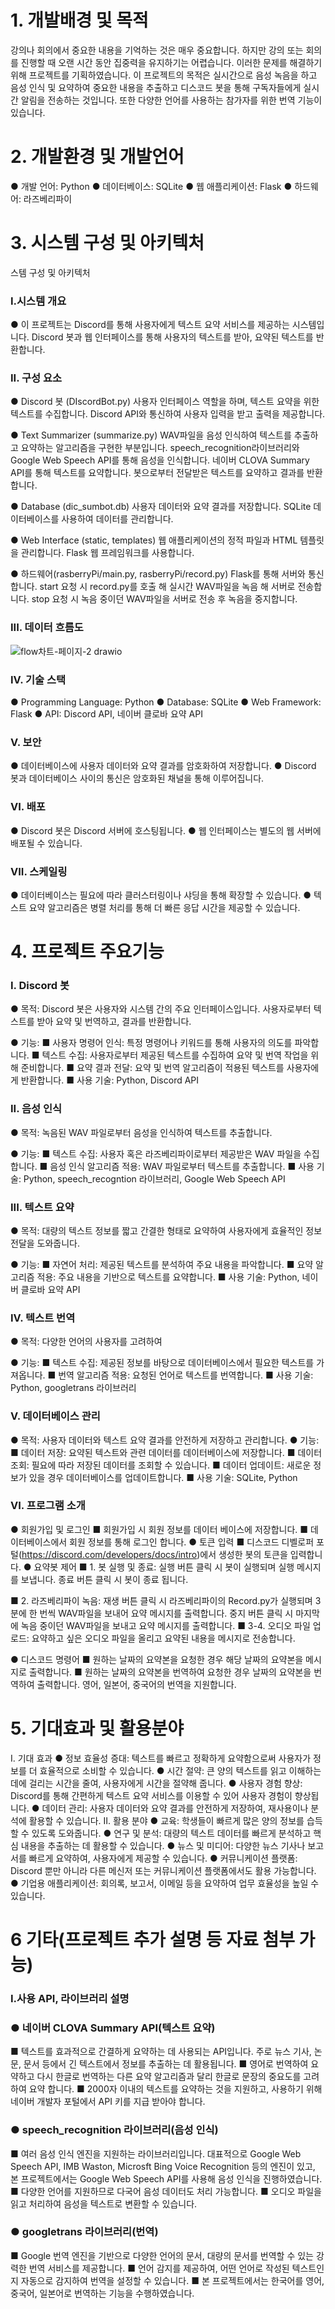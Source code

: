 # 1. 개발배경 및 목적

강의나 회의에서 중요한 내용을 기억하는 것은 매우 중요합니다. 하지만 강의 또는 회의를 진행할 때 오랜 시간 동안 집중력을 유지하기는 어렵습니다. 이러한 문제를 해결하기 위해 프로젝트를 기획하였습니다. 이 프로젝트의 목적은 실시간으로 음성 녹음을 하고 음성 인식 및 요약하여 중요한 내용을 추출하고 디스코드 봇을 통해 구독자들에게 실시간 알림을 전송하는 것입니다. 또한 다양한 언어를 사용하는 참가자를 위한 번역 기능이 있습니다.

# 2. 개발환경 및 개발언어

● 개발 언어: Python
● 데이터베이스: SQLite
● 웹 애플리케이션: Flask
● 하드웨어: 라즈베리파이


# 3. 시스템 구성 및 아키텍처
스템 구성 및 아키텍처
### I.시스템 개요
● 이 프로젝트는 Discord를 통해 사용자에게 텍스트 요약 서비스를 제공하는 시스템입니다. Discord 봇과 웹 인터페이스를 통해 사용자의 텍스트를 받아, 요약된 텍스트를 반환합니다.

### II. 구성 요소
● Discord 봇 (DIscordBot.py)
사용자 인터페이스 역할을 하며, 텍스트 요약을 위한 텍스트를 수집합니다.
Discord API와 통신하여 사용자 입력을 받고 출력을 제공합니다.

● Text Summarizer (summarize.py)
WAV파일을 음성 인식하여 텍스트를 추출하고 요약하는 알고리즘을 구현한 부분입니다.
speech_recognition라이브러리와 Google Web Speech API를 통해 음성을 인식합니다.
네이버 CLOVA Summary API를 통해 텍스트를 요약합니다.
봇으로부터 전달받은 텍스트를 요약하고 결과를 반환합니다.

● Database (dic_sumbot.db)
사용자 데이터와 요약 결과를 저장합니다.
SQLite 데이터베이스를 사용하여 데이터를 관리합니다.

● Web Interface (static, templates)
웹 애플리케이션의 정적 파일과 HTML 템플릿을 관리합니다.
Flask 웹 프레임워크를 사용합니다.

● 하드웨어(rasberryPi/main.py, rasberryPi/record.py)
Flask를 통해 서버와 통신합니다.
start 요청 시 record.py를 호출 해 실시간 WAV파일을 녹음 해 서버로 전송합니다.
stop 요청 시 녹음 중이던 WAV파일을 서버로 전송 후 녹음을 중지합니다.


### III. 데이터 흐름도
![flow차트-페이지-2 drawio](https://github.com/umdoyuun/DIENG_Project/assets/132773421/4d5a2727-45b4-4630-b88f-fdd3cef312f4)


### IV. 기술 스택
● Programming Language: Python
● Database: SQLite
● Web Framework: Flask
● API: Discord API, 네이버 클로바 요약 API

### V. 보안
● 데이터베이스에 사용자 데이터와 요약 결과를 암호화하여 저장합니다.
● Discord 봇과 데이터베이스 사이의 통신은 암호화된 채널을 통해 이루어집니다.

### VI. 배포
● Discord 봇은 Discord 서버에 호스팅됩니다.
● 웹 인터페이스는 별도의 웹 서버에 배포될 수 있습니다.

### VII. 스케일링
● 데이터베이스는 필요에 따라 클러스터링이나 샤딩을 통해 확장할 수 있습니다.
● 텍스트 요약 알고리즘은 병렬 처리를 통해 더 빠른 응답 시간을 제공할 수 있습니다.


# 4. 프로젝트 주요기능

### I. Discord 봇
● 목적: Discord 봇은 사용자와 시스템 간의 주요 인터페이스입니다. 사용자로부터 텍스트를 받아 요약 및 번역하고, 결과를 반환합니다.

● 기능: 
■ 사용자 명령어 인식: 특정 명령어나 키워드를 통해 사용자의 의도를 파악합니다.
■ 텍스트 수집: 사용자로부터 제공된 텍스트를 수집하여 요약 및 번역 작업을 위해 준비합니다.
■ 요약 결과 전달: 요약 및 번역 알고리즘이 적용된 텍스트를 사용자에게 반환합니다.
■ 사용 기술: Python, Discord API

### II. 음성 인식
● 목적: 녹음된 WAV 파일로부터 음성을 인식하여 텍스트를 추출합니다.

● 기능: 
■ 텍스트 수집: 사용자 혹은 라즈베리파이로부터 제공받은 WAV 파일을 수집합니다.
■ 음성 인식 알고리즘 적용: WAV 파일로부터 텍스트를 추출합니다.
■ 사용 기술: Python, speech_recogntion 라이브러리, Google Web Speech API

### III. 텍스트 요약
● 목적: 대량의 텍스트 정보를 짧고 간결한 형태로 요약하여 사용자에게 효율적인 정보 전달을 도와줍니다.

● 기능: 
■ 자연어 처리: 제공된 텍스트를 분석하여 주요 내용을 파악합니다.
■ 요약 알고리즘 적용: 주요 내용을 기반으로 텍스트를 요약합니다.
■ 사용 기술: Python, 네이버 클로바 요약 API

### IV. 텍스트 번역
● 목적: 다양한 언어의 사용자를 고려하여 

● 기능: 
■ 텍스트 수집: 제공된 정보를 바탕으로 데이터베이스에서 필요한 텍스트를 가져옵니다.
■ 번역 알고리즘 적용: 요청된 언어로 텍스트를 번역합니다.
■ 사용 기술: Python, googletrans 라이브러리

### V.  데이터베이스 관리
● 목적: 사용자 데이터와 텍스트 요약 결과를 안전하게 저장하고 관리합니다.
● 기능: 
■ 데이터 저장: 요약된 텍스트와 관련 데이터를 데이터베이스에 저장합니다.
■ 데이터 조회: 필요에 따라 저장된 데이터를 조회할 수 있습니다.
■ 데이터 업데이트: 새로운 정보가 있을 경우 데이터베이스를 업데이트합니다.
■ 사용 기술: SQLite, Python

### VI. 프로그램 소개
● 회원가입 및 로그인
■ 회원가입 시 회원 정보를 데이터 베이스에 저장합니다.
■ 데이터베이스에서 회원 정보를 통해 로그인 합니다.
● 토큰 입력
■ 디스코드 디벨로퍼 포털(https://discord.com/developers/docs/intro)에서 생성한 봇의 토큰을 입력합니다.
● 요약봇 제어
■ 1. 봇 실행 및 종료: 실행 버튼 클릭 시 봇이 실행되며 실행 메시지를 보냅니다. 종료 버튼 클릭 시 봇이 종료 됩니다.


■ 2. 라즈베리파이 녹음: 재생 버튼 클릭 시 라즈베리파이의 Record.py가 실행되며 3분에 한 번씩 WAV파일을 보내어 요약 메시지를 출력합니다. 중지 버튼 클릭 시 마지막에 녹음 중이던 WAV파일을 보내고 요약 메시지를 출력합니다.
■ 3-4. 오디오 파일 업로드: 요약하고 싶은 오디오 파일을 올리고 요약된 내용을 메시지로 전송합니다.

● 디스코드 명령어
■ 원하는 날짜의 요약본을 요청한 경우 해당 날짜의 요약본을 메시지로 출력합니다.
■ 원하는 날짜의 요약본을 번역하여 요청한 경우 날짜의 요약본을 번역하여 출력합니다. 영어, 일본어, 중국어의 번역을 지원합니다.


# 5. 기대효과 및 활용분야

I. 기대 효과
● 정보 효율성 증대: 텍스트를 빠르고 정확하게 요약함으로써 사용자가 정보를 더 효율적으로 소비할 수 있습니다.
● 시간 절약: 큰 양의 텍스트를 읽고 이해하는 데에 걸리는 시간을 줄여, 사용자에게 시간을 절약해 줍니다.
● 사용자 경험 향상: Discord를 통해 간편하게 텍스트 요약 서비스를 이용할 수 있어 사용자 경험이 향상됩니다.
● 데이터 관리: 사용자 데이터와 요약 결과를 안전하게 저장하여, 재사용이나 분석에 활용할 수 있습니다.
II. 활용 분야
● 교육: 학생들이 빠르게 많은 양의 정보를 습득할 수 있도록 도와줍니다.
● 연구 및 분석: 대량의 텍스트 데이터를 빠르게 분석하고 핵심 내용을 추출하는 데 활용할 수 있습니다.
● 뉴스 및 미디어: 다양한 뉴스 기사나 보고서를 빠르게 요약하여, 사용자에게 제공할 수 있습니다.
● 커뮤니케이션 플랫폼: Discord 뿐만 아니라 다른 메신저 또는 커뮤니케이션 플랫폼에서도 활용 가능합니다.
● 기업용 애플리케이션: 회의록, 보고서, 이메일 등을 요약하여 업무 효율성을 높일 수 있습니다.

# 6 기타(프로젝트 추가 설명 등 자료 첨부 가능)
### I.사용 API, 라이브러리 설명
### ● 네이버 CLOVA Summary API(텍스트 요약)
■ 텍스트를 효과적으로 간결하게 요약하는 데 사용되는 API입니다. 주로 뉴스 기사, 논문, 문서 등에서 긴 텍스트에서 정보를 추출하는 데 활용됩니다.
■ 영어로 번역하여 요약하고 다시 한글로 번역하는 다른 요약 알고리즘과 달리 한글로 문장의 중요도를 고려하여 요약 합니다.
■ 2000자 이내의 텍스트를 요약하는 것을 지원하고, 사용하기 위해 네이버 개발자 포털에서 API 키를 지급 받아야 합니다.

### ● speech_recognition 라이브러리(음성 인식)
■ 여러 음성 인식 엔진을 지원하는 라이브러리입니다. 대표적으로 Google Web Speech API, IMB Waston, Microsft Bing Voice Recognition 등의 엔진이 있고, 본 프로젝트에서는 Google Web Speech API를 사용해 음성 인식을 진행하였습니다.
■ 다양한 언어를 지원하므로 다국어 음성 데이터도 처리 가능합니다.
■ 오디오 파일을 읽고 처리하여 음성을 텍스트로 변환할 수 있습니다.

### ● googletrans 라이브러리(번역)
■ Google 번역 엔진을 기반으로 다양한 언어의 문서, 대량의 문서를 번역할 수 있는 강력한 번역 서비스를 제공합니다.
■ 언어 감지를 제공하여, 어떤 언어로 작성된 텍스트인지 자동으로 감지하여 번역을 설정할 수 있습니다.
■ 본 프로젝트에서는 한국어를 영어, 중국어, 일본어로 번역하는 기능을 수행하였습니다.
